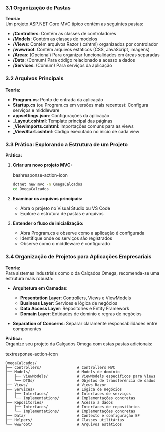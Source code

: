 ### 3.1 Organização de Pastas

**Teoria:**  
Um projeto ASP.NET Core MVC típico contém as seguintes pastas:

- **/Controllers**: Contém as classes de controladores
- **/Models**: Contém as classes de modelos
- **/Views**: Contém arquivos Razor (.cshtml) organizados por controlador
- **/wwwroot**: Contém arquivos estáticos (CSS, JavaScript, imagens)
- **/Areas**: (Opcional) Para organizar funcionalidades em áreas separadas
- **/Data**: (Comum) Para código relacionado a acesso a dados
- **/Services**: (Comum) Para serviços da aplicação

### 3.2 Arquivos Principais

**Teoria:**

- **Program.cs**: Ponto de entrada da aplicação
- **Startup.cs** (ou Program.cs em versões mais recentes): Configura serviços e middleware
- **appsettings.json**: Configurações da aplicação
- **_Layout.cshtml**: Template principal das páginas
- **_ViewImports.cshtml**: Importações comuns para as views
- **_ViewStart.cshtml**: Código executado no início de cada view

### 3.3 Prática: Explorando a Estrutura de um Projeto

**Prática:**

1. **Criar um novo projeto MVC:**
    
    bashresponse-action-icon
    
    ```bash
    dotnet new mvc -n OmegaCalcados
    cd OmegaCalcados
    ```
    
2. **Examinar os arquivos principais:**
    
    - Abra o projeto no Visual Studio ou VS Code
    - Explore a estrutura de pastas e arquivos
3. **Entender o fluxo de inicialização:**
    
    - Abra Program.cs e observe como a aplicação é configurada
    - Identifique onde os serviços são registrados
    - Observe como o middleware é configurado

### 3.4 Organização de Projetos para Aplicações Empresariais

**Teoria:**  
Para sistemas industriais como o da Calçados Omega, recomenda-se uma estrutura mais robusta:

- **Arquitetura em Camadas**:
    
    - **Presentation Layer**: Controllers, Views e ViewModels
    - **Business Layer**: Services e lógica de negócios
    - **Data Access Layer**: Repositories e Entity Framework
    - **Domain Layer**: Entidades de domínio e regras de negócios
- **Separation of Concerns**: Separar claramente responsabilidades entre componentes
    

**Prática:**  
Organize seu projeto da Calçados Omega com estas pastas adicionais:

textresponse-action-icon

```text
OmegaCalcados/
├── Controllers/                # Controllers MVC
├── Models/                     # Models de domínio
│   ├── ViewModels/             # ViewModels específicos para Views
│   └── DTOs/                   # Objetos de transferência de dados
├── Views/                      # Views Razor
├── Services/                   # Lógica de negócios
│   ├── Interfaces/             # Interfaces de serviços
│   └── Implementations/        # Implementações concretas
├── Repositories/               # Acesso a dados
│   ├── Interfaces/             # Interfaces de repositórios
│   └── Implementations/        # Implementações concretas
├── Data/                       # Contexto e configuração EF
├── Helpers/                    # Classes utilitárias
└── wwwroot/                    # Arquivos estáticos
```